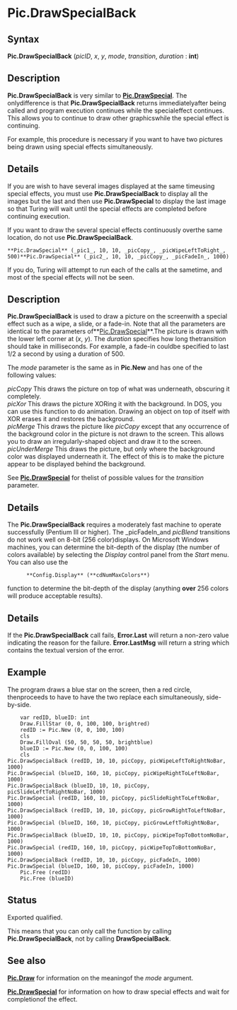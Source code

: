 
# Pic.DrawSpecialBack

## Syntax
**Pic.DrawSpecialBack** (_picID_, _x_, _y_, _mode_, _transition_, _duration_  : **int**)

## Description
**Pic.DrawSpecialBack** is very similar to **[Pic.DrawSpecial](pic_drawspecial.html)**.  The onlydifference is that **Pic.DrawSpecialBack** returns immediatelyafter being called and program execution continues while the specialeffect continues.  This allows you to continue to draw other graphicswhile the special effect is continuing.

For example, this procedure is necessary if you want to have two pictures being drawn using special effects simultaneously.


## Details
If you are wish to have several images displayed at the same timeusing special effects, you must use **Pic.DrawSpecialBack** to display all the images but the last and then use **Pic.DrawSpecial** to display the last image so that Turing will wait until the special effects are completed before continuing execution.

If you want to draw the several special effects continuously overthe same location, do not use **Pic.DrawSpecialBack**.

`**Pic.DrawSpecial** (_pic1_, 10, 10, _picCopy_, _picWipeLeftToRight_, 500)**Pic.DrawSpecial** (_pic2_, 10, 10, _picCopy_, _picFadeIn_, 1000)`

If you do, Turing will attempt to run each of the calls at the sametime, and most of the special effects will not be seen.


## Description
**Pic.DrawSpecialBack** is used to draw a picture on the screenwith a special effect such as a wipe, a slide, or a fade-in. Note that all the parameters are identical to the parameters of**[Pic.DrawSpecial](pic_drawspecial.html)**.The picture is drawn with the lower left corner at (_x_, _y_). The _duration_ specifies how long thetransition should take in milliseconds.  For example, a fade-in couldbe specified to last 1/2 a second by using a duration of 500.

The _mode_ parameter is the same as in **Pic.New** and has one of the following values:


_picCopy_   This draws the picture on top of what was underneath, obscuring it completely.  
_picXor_   This draws the picture XORing it with the background. In DOS, you can use this function to do animation. Drawing an object on top of itself with XOR erases it and restores the background.  
_picMerge_   This draws the picture like _picCopy_ except that any occurrence of the background color in the picture is not drawn to the screen. This allows you to draw an irregularly-shaped object and draw it to the screen.  
_picUnderMerge_   This draws the picture, but only where the background color was displayed underneath it. The effect of this is to make the picture appear to be displayed behind the background.  


See **[Pic.DrawSpecial](pic_drawspecial.html)** for thelist of possible values for the _transition_ parameter.


## Details
The **Pic.DrawSpecialBack** requires a moderately fast machine to operate successfully (Pentium III or higher). The _picFadeIn_and _picBlend_ transitions do not work well on 8-bit (256 color)displays.  On Microsoft Windows machines, you can determine the bit-depth of the display (the number of colors available) by selecting the _Display_ control panel from the _Start_ menu.  You can also use the

`      **Config.Display** (**cdNumMaxColors**)`

function to determine the bit-depth of the display (anything **over** 256 colors will produce acceptable results).


## Details
If the **Pic.DrawSpecialBack** call fails, **Error.Last** will return a non-zero value indicating the reason for the failure. **Error.LastMsg** will return a string which contains the textual version of the error.


## Example
The program draws a blue star on the screen, then a red circle, thenproceeds to have to have the two replace each simultaneously, side-by-side.



        var redID, blueID: int
        Draw.FillStar (0, 0, 100, 100, brightred)
        redID := Pic.New (0, 0, 100, 100)
        cls
        Draw.FillOval (50, 50, 50, 50, brightblue)
        blueID := Pic.New (0, 0, 100, 100)
        cls
	Pic.DrawSpecialBack (redID, 10, 10, picCopy, picWipeLeftToRightNoBar, 1000)
	Pic.DrawSpecial (blueID, 160, 10, picCopy, picWipeRightToLeftNoBar, 1000)
	Pic.DrawSpecialBack (blueID, 10, 10, picCopy, picSlideLeftToRightNoBar, 1000)
	Pic.DrawSpecial (redID, 160, 10, picCopy, picSlideRightToLeftNoBar, 1000)
	Pic.DrawSpecialBack (redID, 10, 10, picCopy, picGrowRightToLeftNoBar, 1000)
	Pic.DrawSpecial (blueID, 160, 10, picCopy, picGrowLeftToRightNoBar, 1000)
	Pic.DrawSpecialBack (blueID, 10, 10, picCopy, picWipeTopToBottomNoBar, 1000)
	Pic.DrawSpecial (redID, 160, 10, picCopy, picWipeTopToBottomNoBar, 1000)
	Pic.DrawSpecialBack (redID, 10, 10, picCopy, picFadeIn, 1000)
	Pic.DrawSpecial (blueID, 160, 10, picCopy, picFadeIn, 1000)
        Pic.Free (redID)
        Pic.Free (blueID)
## Status
Exported qualified.

This means that you can only call the function by calling **Pic.DrawSpecialBack**, not by calling **DrawSpecialBack**.


## See also
**[Pic.Draw](pic_draw.html)** for information on the meaningof the _mode_ argument.

**[Pic.DrawSpecial](pic_drawspecial.html)** for information on how to draw special effects and wait for completionof the effect.

